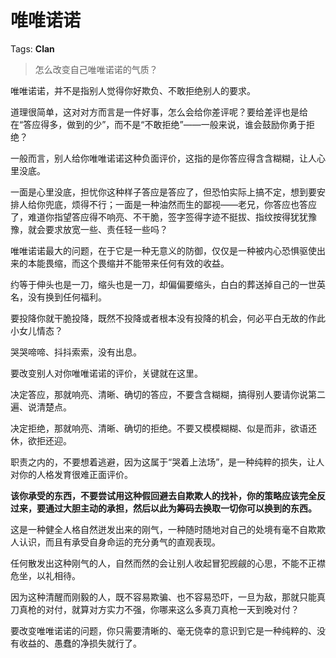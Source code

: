 # 唯唯诺诺

Tags: **Clan**

> 怎么改变自己唯唯诺诺的气质？



唯唯诺诺，并不是指别人觉得你好欺负、不敢拒绝别人的要求。

道理很简单，这对对方而言是一件好事，怎么会给你差评呢？要给差评也是给在“答应得多，做到的少”，而不是“不敢拒绝”——一般来说，谁会鼓励你勇于拒绝？

一般而言，别人给你唯唯诺诺这种负面评价，这指的是你答应得含含糊糊，让人心里没底。

一面是心里没底，担忧你这种样子答应是答应了，但恐怕实际上搞不定，想到要安排人给你兜底，烦得不行；一面是一种油然而生的鄙视——老兄，你答应也答应了，难道你指望答应得不响亮、不干脆，签字签得字迹不挺拔、指纹按得犹犹豫豫，就会要求放宽一些、责任轻一些吗？

唯唯诺诺最大的问题，在于它是一种无意义的防御，仅仅是一种被内心恐惧驱使出来的本能畏缩，而这个畏缩并不能带来任何有效的收益。

约等于伸头也是一刀，缩头也是一刀，却偏偏要缩头，白白的葬送掉自己的一世英名，没有换到任何福利。

要投降你就干脆投降，既然不投降或者根本没有投降的机会，何必平白无故的作此小女儿情态？

哭哭啼啼、抖抖索索，没有出息。

要改变别人对你唯唯诺诺的评价，关键就在这里。

决定答应，那就响亮、清晰、确切的答应，不要含含糊糊，搞得别人要请你说第二遍、说清楚点。

决定拒绝，那就响亮、清晰、确切的拒绝。不要又模模糊糊、似是而非，欲语还休，欲拒还迎。

职责之内的，不要想着逃避，因为这属于“哭着上法场”，是一种纯粹的损失，让人对你的人格发育很难正面评价。

**该你承受的东西，不要尝试用这种假回避去自欺欺人的找补，你的策略应该完全反过来，要通过大胆主动的承担，然后以此为筹码去换取一切你可以换到的东西。**

这是一种健全人格自然迸发出来的刚气，一种随时随地对自己的处境有毫不自欺欺人认识，而且有承受自身命运的充分勇气的直观表现。

任何散发出这种刚气的人，自然而然的会让别人收起冒犯觊觎的心思，不能不正襟危坐，以礼相待。

因为这种清醒而刚毅的人，既不容易欺骗、也不容易恐吓，一旦为敌，那就只能真刀真枪的对付，就算对方实力不强，你哪来这么多真刀真枪一天到晚对付？

要改变唯唯诺诺的问题，你只需要清晰的、毫无侥幸的意识到它是一种纯粹的、没有收益的、愚蠢的净损失就行了。



